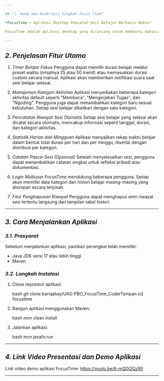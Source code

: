 ```yaml
---

## *1. Nama dan Deskripsi Singkat Focus Time*

*FocusTime – Aplikasi Desktop Pencatat Sesi Belajar Berbasis Waktu*

FocusTime adalah aplikasi desktop yang dirancang untuk membantu mahasiswa dalam mengelola waktu belajar secara efektif dan terstruktur. Aplikasi ini menggunakan pendekatan berbasis durasi fokus (seperti teknik Pomodoro) untuk mendorong konsistensi belajar, mencatat aktivitas, serta menyediakan umpan balik berupa histori dan statistik sesi belajar.

---
```


## *2. Penjelasan Fitur Utama*

1. *Timer Belajar Fokus*
   Pengguna dapat memilih durasi belajar melalui preset waktu (misalnya 25 atau 50 menit) atau memasukkan durasi custom secara manual. Aplikasi akan memberikan notifikasi suara saat sesi belajar selesai.

2. *Manajemen Kategori Aktivitas*
   Aplikasi menyediakan beberapa kategori aktivitas default seperti "Membaca", "Mengerjakan Tugas", dan "Ngoding". Pengguna juga dapat menambahkan kategori baru sesuai kebutuhan. Setiap sesi belajar dikaitkan dengan satu kategori.

3. *Pencatatan Riwayat Sesi Otomatis*
   Setiap sesi belajar yang selesai akan dicatat secara otomatis, mencakup informasi seperti tanggal, durasi, dan kategori aktivitas.

4. *Statistik Harian dan Mingguan*
   Aplikasi menyajikan rekap waktu belajar dalam bentuk total durasi per hari dan per minggu, disertai dengan distribusi per kategori.

5. *Catatan Pasca-Sesi (Opsional)*
   Setelah menyelesaikan sesi, pengguna dapat menambahkan catatan singkat untuk refleksi pribadi atau dokumentasi.

6. *Login Multiuser*
   FocusTime mendukung beberapa pengguna. Setiap akun memiliki data kategori dan histori belajar masing-masing yang disimpan secara terpisah.

7. *Fitur Penghapusan Riwayat*
   Pengguna dapat menghapus entri riwayat sesi tertentu langsung dari tampilan tabel histori.

---

## *3. Cara Menjalankan Aplikasi*

### *3.1. Prasyarat*

Sebelum menjalankan aplikasi, pastikan perangkat telah memiliki:

* Java JDK versi 17 atau lebih tinggi
* Maven

### *3.2. Langkah Instalasi*

1. Clone repositori aplikasi:

   bash
   git clone  bariqahay/UAS-PBO_FocusTime_CoderTampan
   cd focustime
   

2. Bangun aplikasi menggunakan Maven:

   bash
   mvn clean install
   

3. Jalankan aplikasi:

   bash
   mvn javafx:run
   

---

## *4. Link Video Presentasi dan Demo Aplikasi*

Link video demo aplikasi FocusTime:
https://youtu.be/6-mQDj2Qz90

---
